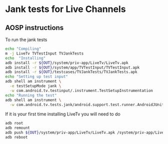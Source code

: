 # Jank tests for Live Channels


## AOSP instructions

To run the jank tests

```bash
echo "Compiling"
m -j LiveTv TVTestInput TVJankTests
echo  "Installing"
adb install -r ${OUT}/system/priv-app/LiveTv/LiveTv.apk
adb install -r ${OUT}/system/app/TVTestInput/TVTestInput.apk
adb install -r ${OUT}/testcases/TVJankTests/TVJankTests.apk
echo "Setting up test input"
adb shell am instrument \
  -e testSetupMode jank \
  -w com.android.tv.testinput/.instrument.TestSetupInstrumentation
echo "Running the test"
adb shell am instrument \
  -w com.android.tv.tests.jank/android.support.test.runner.AndroidJUnitRunner

```

If it is your first time installing LiveTv you will need to do

```bash
adb root
adb remount
adb push ${OUT}/system/priv-app/LiveTv/LiveTv.apk /system/priv-app/LiveTv/LiveTv.apk
adb reboot
```